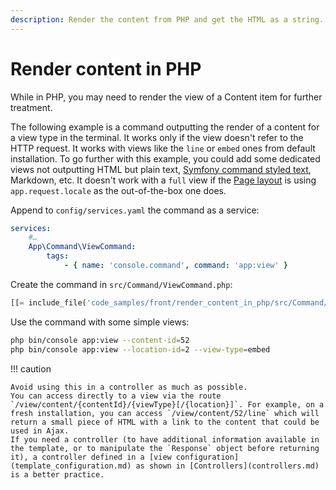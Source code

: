 ```yaml
---
description: Render the content from PHP and get the HTML as a string.
---
```


# Render content in PHP

While in PHP, you may need to render the view of a Content item for further treatment.

The following example is a command outputting the render of a content for a view type in the terminal.
It works only if the view doesn't refer to the HTTP request.
It works with views like the `line` or `embed` ones from default installation.
To go further with this example, you could add some dedicated views not outputting HTML but plain text, [Symfony command styled text](https://symfony.com/doc/5.4/console/coloring.html), Markdown, etc.
It doesn't work with a `full` view if the [Page layout](template_configuration.md#page-layout) is using `app.request.locale` as the out-of-the-box one does.

Append to `config/services.yaml` the command as a service:

```yaml
services:
    #…
    App\Command\ViewCommand:
        tags:
            - { name: 'console.command', command: 'app:view' }
```

Create the command in `src/Command/ViewCommand.php`:

```php hl_lines="59-63"
[[= include_file('code_samples/front/render_content_in_php/src/Command/ViewCommand.php') =]]
```

Use the command with some simple views:

```bash
php bin/console app:view --content-id=52
php bin/console app:view --location-id=2 --view-type=embed
```

!!! caution

    Avoid using this in a controller as much as possible.
    You can access directly to a view via the route `/view/content/{contentId}/{viewType}[/{location}]`. For example, on a fresh installation, you can access `/view/content/52/line` which will return a small piece of HTML with a link to the content that could be used in Ajax.
    If you need a controller (to have additional information available in the template, or to manipulate the `Response` object before returning it), a controller defined in a [view configuration](template_configuration.md) as shown in [Controllers](controllers.md) is a better practice.
